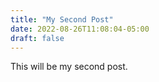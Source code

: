 ```yaml
---
title: "My Second Post"
date: 2022-08-26T11:08:04-05:00
draft: false
---
```

This will be my second post.
